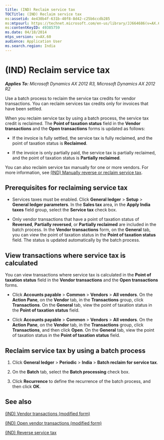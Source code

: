 ```yaml
---
title: (IND) Reclaim service tax
TOCTitle: (IND) Reclaim service tax
ms:assetid: 4e430b4f-631b-40f8-8d42-c25b6ccdb285
ms:mtpsurl: https://technet.microsoft.com/en-us/library/JJ664686(v=AX.60)
ms:contentKeyID: 49385759
ms.date: 04/18/2014
mtps_version: v=AX.60
audience: Application User
ms.search.region: India
---
```


# (IND) Reclaim service tax 


_**Applies To:** Microsoft Dynamics AX 2012 R3, Microsoft Dynamics AX 2012 R2_

Use a batch process to reclaim the service tax credits for vendor transactions. You can reclaim services tax credits only for invoices that have been settled.

When you reclaim service tax by using a batch process, the service tax credit is reclaimed. The **Point of taxation status** field in the **Vendor transactions** and the **Open transactions** forms is updated as follows:

  - If the invoice is fully settled, the service tax is fully reclaimed, and the point of taxation status is **Reclaimed**.

  - If the invoice is only partially paid, the service tax is partially reclaimed, and the point of taxation status is **Partially reclaimed**.

You can also reclaim service tax manually for one or more vendors. For more information, see [(IND) Manually reverse or reclaim service tax](ind-manually-reverse-or-reclaim-service-tax.md).

## Prerequisites for reclaiming service tax

  - Services taxes must be enabled. Click **General ledger** \> **Setup** \> **General ledger parameters**. In the **Sales tax** area, in the **Apply India taxes** field group, select the **Service tax** check box.

  - Only vendor transactions that have a point of taxation status of **Reversed**, **Partially reversed**, or **Partially reclaimed** are included in the batch process. In the **Vendor transactions** form, on the **General** tab, you can view the point of taxation status in the **Point of taxation status** field. The status is updated automatically by the batch process.

## View transactions where service tax is calculated

You can view transactions where service tax is calculated in the **Point of taxation status** field in the **Vendor transactions** and the **Open transactions** forms.

  - Click **Accounts payable** \> **Common** \> **Vendors** \> **All vendors**. On the **Action Pane**, on the **Vendor** tab, in the **Transactions** group, click **Transactions**. On the **General** tab, view the point of taxation status in the **Point of taxation status** field.

  - Click **Accounts payable** \> **Common** \> **Vendors** \> **All vendors**. On the **Action Pane**, on the **Vendor** tab, in the **Transactions** group, click **Transactions**, and then click **Open**. On the **General** tab, view the point of taxation status in the **Point of taxation status** field.

## Reclaim service tax by using a batch process

1.  Click **General ledger** \> **Periodic** \> **India** \> **Batch reclaim for service tax**.

2.  On the **Batch** tab, select the **Batch processing** check box.

3.  Click **Recurrence** to define the recurrence of the batch process, and then click **OK**.

## See also

[(IND) Vendor transactions (modified form)](https://technet.microsoft.com/en-us/library/jj664503\(v=ax.60\))

[(IND) Open vendor transactions (modified form)](https://technet.microsoft.com/en-us/library/jj664856\(v=ax.60\))

[(IND) Reverse service tax](ind-reverse-service-tax.md)

  


